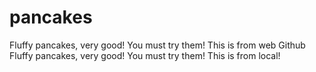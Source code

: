 # pancakes
Fluffy pancakes, very good! You must try them! This is from web Github
Fluffy pancakes, very good! You must try them! This is from local!
